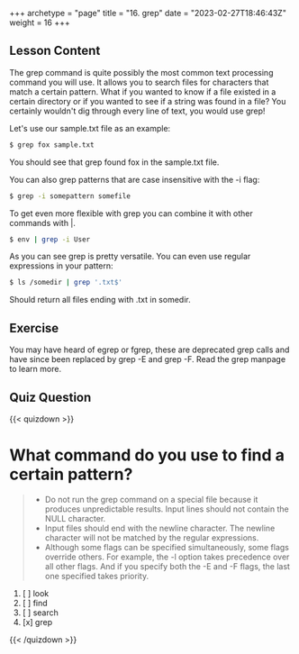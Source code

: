 +++
archetype = "page"
title = "16. grep"
date = "2023-02-27T18:46:43Z"
weight = 16
+++

## Lesson Content

The grep command is quite possibly the most common text processing command you will use. It allows you to search files for characters that match a certain pattern. What if you wanted to know if a file existed in a certain directory or if you wanted to see if a string was found in a file? You certainly wouldn't dig through every line of text, you would use grep!

Let's use our sample.txt file as an example: 

```bash
$ grep fox sample.txt
```

You should see that grep found fox in the sample.txt file. 

You can also grep patterns that are case insensitive with the -i flag: 

```bash
$ grep -i somepattern somefile
```

To get even more flexible with grep you can combine it with other commands with |.

```bash
$ env | grep -i User
```

As you can see grep is pretty versatile. You can even use regular expressions in your pattern: 

```bash
$ ls /somedir | grep '.txt$'
```

Should return all files ending with .txt in somedir.

## Exercise

You may have heard of egrep or fgrep, these are deprecated grep calls and have since been replaced by grep -E and grep -F. Read the grep manpage to learn more.

## Quiz Question

{{< quizdown >}}

# What command do you use to find a certain pattern?

> - Do not run the grep command on a special file because it produces unpredictable results. Input lines should not contain the NULL character.
> - Input files should end with the newline character.
The newline character will not be matched by the regular expressions.
> - Although some flags can be specified simultaneously, some flags override others. For example, the -l option takes precedence over all other flags. And if you specify both the -E and -F flags, the last one specified takes priority.


1. [ ] look
2. [ ] find
3. [ ] search
4. [x] grep

{{< /quizdown >}}
